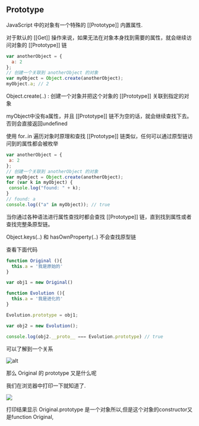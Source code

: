 ## Prototype

JavaScript 中的对象有一个特殊的 [[Prototype]] 内置属性.

对于默认的 [[Get]] 操作来说，如果无法在对象本身找到需要的属性，就会继续访问对象的 [[Prototype]] 链

```js
var anotherObject = {
  a: 2
};
// 创建一个关联到 anotherObject 的对象
var myObject = Object.create(anotherObject);
myObject.a; // 2
```

 Object.create(..) : 创建一个对象并把这个对象的 [[Prototype]] 关联到指定的对象

 myObject中没有a属性，并且 [[Prototype]] 链不为空的话，就会继续查找下去。否则会直接返回undefined

 使用 for..in 遍历对象时原理和查找 [[Prototype]] 链类似，任何可以通过原型链访问到的属性都会被枚举

 ```js
 var anotherObject = {
  a: 2
};
// 创建一个关联到 anotherObject 的对象
var myObject = Object.create(anotherObject);
for (var k in myObject) {
  console.log("found: " + k);
}
// found: a
console.log(("a" in myObject)); // true
 ```

当你通过各种语法进行属性查找时都会查找 [[Prototype]] 链，直到找到属性或者查找完整条原型链。

Object.keys(..) 和 hasOwnProperty(..)  不会查找原型链

查看下面代码

```js
function Original (){
  this.a = '我是原始的'
}

var obj1 = new Original()

function Evolution (){
  this.a = '我是进化的'
}

Evolution.prototype = obj1;

var obj2 = new Evolution();

console.log(obj2.__proto__ === Evolution.prototype) // true
```

可以了解到一个关系

![alt](https://coding.net/u/hong_tao/p/my_study/git/raw/master/HT/imgs/yuanxingtu.png)

那么 Original 的 prototype 又是什么呢

我们在浏览器中打印一下就知道了.

![](https://upload-images.jianshu.io/upload_images/8812203-52abdbce8083727f.png?imageMogr2/auto-orient/strip%7CimageView2/2/w/1240)

打印结果显示 Original.prototype 是一个对象所以,但是这个对象的constructor又是function Original,

